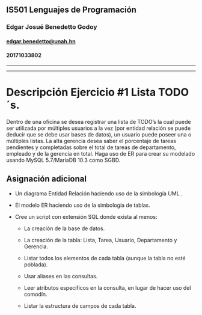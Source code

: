 <!-- Encabezado -->
## IS501 Lenguajes de Programación 
### Edgar Josué Benedetto Godoy
#### edgar.benedetto@unah.hn
#### 20171033802
___
___

# Descripción Ejercicio #1 Lista TODO´s.

Dentro de una oficina se desea registrar una lista de TODO’s la cual puede ser utilizada por múltiples usuarios a la vez (por entidad relación se puede deducir que se debe usar bases de datos), un usuario puede poseer una o múltiples listas. La alta gerencia desea saber el porcentaje de tareas pendientes y completadas sobre el total de tareas de departamento, empleado y de la gerencia en total. Haga uso de ER para crear su modelado usando MySQL 5.7/MariaDB 10.3 como SGBD.

## Asignación adicional 

* Un diagrama Entidad Relación haciendo uso de la simbología UML .

* El modelo ER haciendo uso de la simbología de tablas.

* Cree un script con extensión SQL donde exista al menos:

    * La creación de la base de datos.

    * La creación de la tabla: Lista, Tarea, Usuario, Departamento y Gerencia.

    * Listar todos los elementos de cada tabla (aunque la tabla no esté poblada).

    * Usar aliases en las consultas.

    * Leer atributos específicos en la consulta, en lugar de hacer uso del comodín.

    * Listar la estructura de campos de cada tabla.
